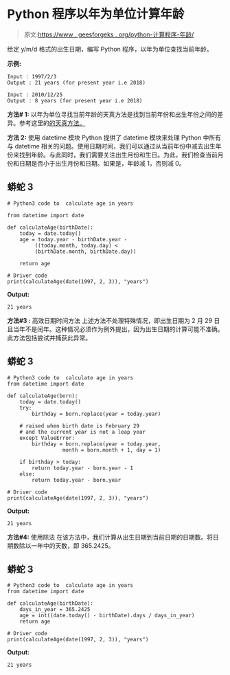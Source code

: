 # Python 程序以年为单位计算年龄

> 原文:[https://www . geesforgeks . org/python-计算程序-年龄/](https://www.geeksforgeeks.org/python-program-to-calculate-age-in-year/)

给定 y/m/d 格式的出生日期，编写 Python 程序，以年为单位查找当前年龄。

**示例:**

```
Input : 1997/2/3
Output : 21 years (for present year i.e 2018)

Input : 2010/12/25
Output : 8 years (for present year i.e 2018)
```

**方法# 1:**
以年为单位寻找当前年龄的天真方法是找到当前年份和出生年份之间的差异。参考这里的[的天真方法。](https://www.geeksforgeeks.org/program-calculate-age/)

**方法 2:** 使用 datetime 模块
Python 提供了 datetime 模块来处理 Python 中所有与 datetime 相关的问题。使用日期时间，我们可以通过从当前年份中减去出生年份来找到年龄。与此同时，我们需要关注出生月份和生日。为此，我们检查当前月份和日期是否小于出生月份和日期。如果是，年龄减 1，否则减 0。

## 蟒蛇 3

```
# Python3 code to  calculate age in years

from datetime import date

def calculateAge(birthDate):
    today = date.today()
    age = today.year - birthDate.year -
         ((today.month, today.day) <
         (birthDate.month, birthDate.day))

    return age

# Driver code
print(calculateAge(date(1997, 2, 3)), "years")
```

**Output:** 

```
21 years
```

**方法#3 :** 高效日期时间方法
上述方法不处理特殊情况，即出生日期为 2 月 29 日且当年不是闰年。这种情况必须作为例外提出，因为出生日期的计算可能不准确。此方法包括尝试并捕获此异常。

## 蟒蛇 3

```
# Python3 code to  calculate age in years
from datetime import date

def calculateAge(born):
    today = date.today()
    try:
        birthday = born.replace(year = today.year)

    # raised when birth date is February 29
    # and the current year is not a leap year
    except ValueError:
        birthday = born.replace(year = today.year,
                  month = born.month + 1, day = 1)

    if birthday > today:
        return today.year - born.year - 1
    else:
        return today.year - born.year

# Driver code
print(calculateAge(date(1997, 2, 3)), "years")
```

**Output:** 

```
21 years
```

**方法#4:** 使用除法
在该方法中，我们计算从出生日期到当前日期的日期数。将日期数除以一年中的天数，即 365.2425。

## 蟒蛇 3

```
# Python3 code to  calculate age in years
from datetime import date

def calculateAge(birthDate):
    days_in_year = 365.2425   
    age = int((date.today() - birthDate).days / days_in_year)
    return age

# Driver code
print(calculateAge(date(1997, 2, 3)), "years")
```

**Output:** 

```
21 years
```